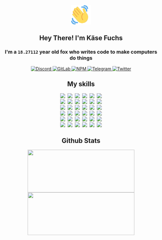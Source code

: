 <div><p align=center><img src=./resources/images/wave.gif width=64px height=64px></p><h2 align=center>Hey There! I'm Käse Fuchs</h2><h3 align=center>I'm a <code>18.27112</code> year old fox who writes code to make computers do things</h3><p align=center><a href=https://discord.com/users/507526681125322772><img alt=Discord src="https://img.shields.io/badge/Discord-5865F2?logo=discord&logoColor=white&style=flat-square#56871a0538165a38243507a84aff6603"> </a><a href=https://gitlab.com/kasefuchs><img alt=GitLab src="https://img.shields.io/badge/GitLab-330F63?logo=gitlab&logoColor=white&style=flat-square#56871a0538165a38243507a84aff6603"> </a><a href=https://npmjs.com/~kasefuchs><img alt=NPM src="https://img.shields.io/badge/NPM-CB3837?logo=npm&logoColor=white&style=flat-square#56871a0538165a38243507a84aff6603"> </a><a href=https://t.me/kasefuchs><img alt=Telegram src="https://img.shields.io/badge/Telegram-2CA5E0?logo=telegram&logoColor=white&style=flat-square#56871a0538165a38243507a84aff6603"> </a><a href=https://twitter.com/kasefuchs><img alt=Twitter src="https://img.shields.io/badge/Twitter-1DA1F2?logo=twitter&logoColor=white&style=flat-square#56871a0538165a38243507a84aff6603"></a></p><h2 align=center>My skills</h2><p align=center><a href=https://aws.amazon.com/ ><picture><source srcset="https://skillicons.dev/icons?i=aws&theme=dark#56871a0538165a38243507a84aff6603" media="(prefers-color-scheme: dark)"><source srcset="https://skillicons.dev/icons?i=aws&theme=light#56871a0538165a38243507a84aff6603" media="(prefers-color-scheme: light), (prefers-color-scheme: no-preference)"><img src="https://skillicons.dev/icons?i=aws&theme=light#56871a0538165a38243507a84aff6603"></picture></a>&nbsp;&nbsp;<a href=https://en.wikipedia.org/wiki/Bash_(Unix_shell)><picture><source srcset="https://skillicons.dev/icons?i=bash&theme=dark#56871a0538165a38243507a84aff6603" media="(prefers-color-scheme: dark)"><source srcset="https://skillicons.dev/icons?i=bash&theme=light#56871a0538165a38243507a84aff6603" media="(prefers-color-scheme: light), (prefers-color-scheme: no-preference)"><img src="https://skillicons.dev/icons?i=bash&theme=light#56871a0538165a38243507a84aff6603"></picture></a>&nbsp;&nbsp;<a href=https://discord.com/developers/docs><picture><source srcset="https://skillicons.dev/icons?i=bots&theme=dark#56871a0538165a38243507a84aff6603" media="(prefers-color-scheme: dark)"><source srcset="https://skillicons.dev/icons?i=bots&theme=light#56871a0538165a38243507a84aff6603" media="(prefers-color-scheme: light), (prefers-color-scheme: no-preference)"><img src="https://skillicons.dev/icons?i=bots&theme=light#56871a0538165a38243507a84aff6603"></picture></a>&nbsp;&nbsp;<a href=https://www.cloudflare.com/ ><picture><source srcset="https://skillicons.dev/icons?i=cloudflare&theme=dark#56871a0538165a38243507a84aff6603" media="(prefers-color-scheme: dark)"><source srcset="https://skillicons.dev/icons?i=cloudflare&theme=light#56871a0538165a38243507a84aff6603" media="(prefers-color-scheme: light), (prefers-color-scheme: no-preference)"><img src="https://skillicons.dev/icons?i=cloudflare&theme=light#56871a0538165a38243507a84aff6603"></picture></a>&nbsp;&nbsp;<a href=https://en.wikipedia.org/wiki/CSS><picture><source srcset="https://skillicons.dev/icons?i=css&theme=dark#56871a0538165a38243507a84aff6603" media="(prefers-color-scheme: dark)"><source srcset="https://skillicons.dev/icons?i=css&theme=light#56871a0538165a38243507a84aff6603" media="(prefers-color-scheme: light), (prefers-color-scheme: no-preference)"><img src="https://skillicons.dev/icons?i=css&theme=light#56871a0538165a38243507a84aff6603"></picture></a>&nbsp;&nbsp;<a href=https://www.docker.com/ ><picture><source srcset="https://skillicons.dev/icons?i=docker&theme=dark#56871a0538165a38243507a84aff6603" media="(prefers-color-scheme: dark)"><source srcset="https://skillicons.dev/icons?i=docker&theme=light#56871a0538165a38243507a84aff6603" media="(prefers-color-scheme: light), (prefers-color-scheme: no-preference)"><img src="https://skillicons.dev/icons?i=docker&theme=light#56871a0538165a38243507a84aff6603"></picture></a><br><a href=https://www.electronjs.org/ ><picture><source srcset="https://skillicons.dev/icons?i=electron&theme=dark#56871a0538165a38243507a84aff6603" media="(prefers-color-scheme: dark)"><source srcset="https://skillicons.dev/icons?i=electron&theme=light#56871a0538165a38243507a84aff6603" media="(prefers-color-scheme: light), (prefers-color-scheme: no-preference)"><img src="https://skillicons.dev/icons?i=electron&theme=light#56871a0538165a38243507a84aff6603"></picture></a>&nbsp;&nbsp;<a href=https://expressjs.com/ ><picture><source srcset="https://skillicons.dev/icons?i=express&theme=dark#56871a0538165a38243507a84aff6603" media="(prefers-color-scheme: dark)"><source srcset="https://skillicons.dev/icons?i=express&theme=light#56871a0538165a38243507a84aff6603" media="(prefers-color-scheme: light), (prefers-color-scheme: no-preference)"><img src="https://skillicons.dev/icons?i=express&theme=light#56871a0538165a38243507a84aff6603"></picture></a>&nbsp;&nbsp;<a href=https://www.figma.com/ ><picture><source srcset="https://skillicons.dev/icons?i=figma&theme=dark#56871a0538165a38243507a84aff6603" media="(prefers-color-scheme: dark)"><source srcset="https://skillicons.dev/icons?i=figma&theme=light#56871a0538165a38243507a84aff6603" media="(prefers-color-scheme: light), (prefers-color-scheme: no-preference)"><img src="https://skillicons.dev/icons?i=figma&theme=light#56871a0538165a38243507a84aff6603"></picture></a>&nbsp;&nbsp;<a href=https://firebase.google.com/ ><picture><source srcset="https://skillicons.dev/icons?i=firebase&theme=dark#56871a0538165a38243507a84aff6603" media="(prefers-color-scheme: dark)"><source srcset="https://skillicons.dev/icons?i=firebase&theme=light#56871a0538165a38243507a84aff6603" media="(prefers-color-scheme: light), (prefers-color-scheme: no-preference)"><img src="https://skillicons.dev/icons?i=firebase&theme=light#56871a0538165a38243507a84aff6603"></picture></a>&nbsp;&nbsp;<a href=https://flask.palletsprojects.com/ ><picture><source srcset="https://skillicons.dev/icons?i=flask&theme=dark#56871a0538165a38243507a84aff6603" media="(prefers-color-scheme: dark)"><source srcset="https://skillicons.dev/icons?i=flask&theme=light#56871a0538165a38243507a84aff6603" media="(prefers-color-scheme: light), (prefers-color-scheme: no-preference)"><img src="https://skillicons.dev/icons?i=flask&theme=light#56871a0538165a38243507a84aff6603"></picture></a>&nbsp;&nbsp;<a href=https://cloud.google.com/ ><picture><source srcset="https://skillicons.dev/icons?i=gcp&theme=dark#56871a0538165a38243507a84aff6603" media="(prefers-color-scheme: dark)"><source srcset="https://skillicons.dev/icons?i=gcp&theme=light#56871a0538165a38243507a84aff6603" media="(prefers-color-scheme: light), (prefers-color-scheme: no-preference)"><img src="https://skillicons.dev/icons?i=gcp&theme=light#56871a0538165a38243507a84aff6603"></picture></a><br><a href=https://git-scm.com/ ><picture><source srcset="https://skillicons.dev/icons?i=git&theme=dark#56871a0538165a38243507a84aff6603" media="(prefers-color-scheme: dark)"><source srcset="https://skillicons.dev/icons?i=git&theme=light#56871a0538165a38243507a84aff6603" media="(prefers-color-scheme: light), (prefers-color-scheme: no-preference)"><img src="https://skillicons.dev/icons?i=git&theme=light#56871a0538165a38243507a84aff6603"></picture></a>&nbsp;&nbsp;<a href=https://github.com/ ><picture><source srcset="https://skillicons.dev/icons?i=github&theme=dark#56871a0538165a38243507a84aff6603" media="(prefers-color-scheme: dark)"><source srcset="https://skillicons.dev/icons?i=github&theme=light#56871a0538165a38243507a84aff6603" media="(prefers-color-scheme: light), (prefers-color-scheme: no-preference)"><img src="https://skillicons.dev/icons?i=github&theme=light#56871a0538165a38243507a84aff6603"></picture></a>&nbsp;&nbsp;<a href=https://gitlab.com/ ><picture><source srcset="https://skillicons.dev/icons?i=gitlab&theme=dark#56871a0538165a38243507a84aff6603" media="(prefers-color-scheme: dark)"><source srcset="https://skillicons.dev/icons?i=gitlab&theme=light#56871a0538165a38243507a84aff6603" media="(prefers-color-scheme: light), (prefers-color-scheme: no-preference)"><img src="https://skillicons.dev/icons?i=gitlab&theme=light#56871a0538165a38243507a84aff6603"></picture></a>&nbsp;&nbsp;<a href=https://www.heroku.com/ ><picture><source srcset="https://skillicons.dev/icons?i=heroku&theme=dark#56871a0538165a38243507a84aff6603" media="(prefers-color-scheme: dark)"><source srcset="https://skillicons.dev/icons?i=heroku&theme=light#56871a0538165a38243507a84aff6603" media="(prefers-color-scheme: light), (prefers-color-scheme: no-preference)"><img src="https://skillicons.dev/icons?i=heroku&theme=light#56871a0538165a38243507a84aff6603"></picture></a>&nbsp;&nbsp;<a href=https://en.wikipedia.org/wiki/HTML><picture><source srcset="https://skillicons.dev/icons?i=html&theme=dark#56871a0538165a38243507a84aff6603" media="(prefers-color-scheme: dark)"><source srcset="https://skillicons.dev/icons?i=html&theme=light#56871a0538165a38243507a84aff6603" media="(prefers-color-scheme: light), (prefers-color-scheme: no-preference)"><img src="https://skillicons.dev/icons?i=html&theme=light#56871a0538165a38243507a84aff6603"></picture></a>&nbsp;&nbsp;<a href=https://en.wikipedia.org/wiki/JavaScript><picture><source srcset="https://skillicons.dev/icons?i=js&theme=dark#56871a0538165a38243507a84aff6603" media="(prefers-color-scheme: dark)"><source srcset="https://skillicons.dev/icons?i=js&theme=light#56871a0538165a38243507a84aff6603" media="(prefers-color-scheme: light), (prefers-color-scheme: no-preference)"><img src="https://skillicons.dev/icons?i=js&theme=light#56871a0538165a38243507a84aff6603"></picture></a><br><a href=https://en.wikipedia.org/wiki/Linux><picture><source srcset="https://skillicons.dev/icons?i=linux&theme=dark#56871a0538165a38243507a84aff6603" media="(prefers-color-scheme: dark)"><source srcset="https://skillicons.dev/icons?i=linux&theme=light#56871a0538165a38243507a84aff6603" media="(prefers-color-scheme: light), (prefers-color-scheme: no-preference)"><img src="https://skillicons.dev/icons?i=linux&theme=light#56871a0538165a38243507a84aff6603"></picture></a>&nbsp;&nbsp;<a href=https://mui.com/ ><picture><source srcset="https://skillicons.dev/icons?i=materialui&theme=dark#56871a0538165a38243507a84aff6603" media="(prefers-color-scheme: dark)"><source srcset="https://skillicons.dev/icons?i=materialui&theme=light#56871a0538165a38243507a84aff6603" media="(prefers-color-scheme: light), (prefers-color-scheme: no-preference)"><img src="https://skillicons.dev/icons?i=materialui&theme=light#56871a0538165a38243507a84aff6603"></picture></a>&nbsp;&nbsp;<a href=https://en.wikipedia.org/wiki/Markdown><picture><source srcset="https://skillicons.dev/icons?i=md&theme=dark#56871a0538165a38243507a84aff6603" media="(prefers-color-scheme: dark)"><source srcset="https://skillicons.dev/icons?i=md&theme=light#56871a0538165a38243507a84aff6603" media="(prefers-color-scheme: light), (prefers-color-scheme: no-preference)"><img src="https://skillicons.dev/icons?i=md&theme=light#56871a0538165a38243507a84aff6603"></picture></a>&nbsp;&nbsp;<a href=https://www.mongodb.com/ ><picture><source srcset="https://skillicons.dev/icons?i=mongodb&theme=dark#56871a0538165a38243507a84aff6603" media="(prefers-color-scheme: dark)"><source srcset="https://skillicons.dev/icons?i=mongodb&theme=light#56871a0538165a38243507a84aff6603" media="(prefers-color-scheme: light), (prefers-color-scheme: no-preference)"><img src="https://skillicons.dev/icons?i=mongodb&theme=light#56871a0538165a38243507a84aff6603"></picture></a>&nbsp;&nbsp;<a href=https://www.mysql.com/ ><picture><source srcset="https://skillicons.dev/icons?i=mysql&theme=dark#56871a0538165a38243507a84aff6603" media="(prefers-color-scheme: dark)"><source srcset="https://skillicons.dev/icons?i=mysql&theme=light#56871a0538165a38243507a84aff6603" media="(prefers-color-scheme: light), (prefers-color-scheme: no-preference)"><img src="https://skillicons.dev/icons?i=mysql&theme=light#56871a0538165a38243507a84aff6603"></picture></a>&nbsp;&nbsp;<a href=https://nextjs.org/ ><picture><source srcset="https://skillicons.dev/icons?i=nextjs&theme=dark#56871a0538165a38243507a84aff6603" media="(prefers-color-scheme: dark)"><source srcset="https://skillicons.dev/icons?i=nextjs&theme=light#56871a0538165a38243507a84aff6603" media="(prefers-color-scheme: light), (prefers-color-scheme: no-preference)"><img src="https://skillicons.dev/icons?i=nextjs&theme=light#56871a0538165a38243507a84aff6603"></picture></a><br><a href=https://nodejs.org/en/ ><picture><source srcset="https://skillicons.dev/icons?i=nodejs&theme=dark#56871a0538165a38243507a84aff6603" media="(prefers-color-scheme: dark)"><source srcset="https://skillicons.dev/icons?i=nodejs&theme=light#56871a0538165a38243507a84aff6603" media="(prefers-color-scheme: light), (prefers-color-scheme: no-preference)"><img src="https://skillicons.dev/icons?i=nodejs&theme=light#56871a0538165a38243507a84aff6603"></picture></a>&nbsp;&nbsp;<a href=https://www.postgresql.org/ ><picture><source srcset="https://skillicons.dev/icons?i=postgres&theme=dark#56871a0538165a38243507a84aff6603" media="(prefers-color-scheme: dark)"><source srcset="https://skillicons.dev/icons?i=postgres&theme=light#56871a0538165a38243507a84aff6603" media="(prefers-color-scheme: light), (prefers-color-scheme: no-preference)"><img src="https://skillicons.dev/icons?i=postgres&theme=light#56871a0538165a38243507a84aff6603"></picture></a>&nbsp;&nbsp;<a href=https://learn.microsoft.com/en-us/powershell/ ><picture><source srcset="https://skillicons.dev/icons?i=powershell&theme=dark#56871a0538165a38243507a84aff6603" media="(prefers-color-scheme: dark)"><source srcset="https://skillicons.dev/icons?i=powershell&theme=light#56871a0538165a38243507a84aff6603" media="(prefers-color-scheme: light), (prefers-color-scheme: no-preference)"><img src="https://skillicons.dev/icons?i=powershell&theme=light#56871a0538165a38243507a84aff6603"></picture></a>&nbsp;&nbsp;<a href=https://www.python.org/ ><picture><source srcset="https://skillicons.dev/icons?i=py&theme=dark#56871a0538165a38243507a84aff6603" media="(prefers-color-scheme: dark)"><source srcset="https://skillicons.dev/icons?i=py&theme=light#56871a0538165a38243507a84aff6603" media="(prefers-color-scheme: light), (prefers-color-scheme: no-preference)"><img src="https://skillicons.dev/icons?i=py&theme=light#56871a0538165a38243507a84aff6603"></picture></a>&nbsp;&nbsp;<a href=https://www.raspberrypi.org/ ><picture><source srcset="https://skillicons.dev/icons?i=raspberrypi&theme=dark#56871a0538165a38243507a84aff6603" media="(prefers-color-scheme: dark)"><source srcset="https://skillicons.dev/icons?i=raspberrypi&theme=light#56871a0538165a38243507a84aff6603" media="(prefers-color-scheme: light), (prefers-color-scheme: no-preference)"><img src="https://skillicons.dev/icons?i=raspberrypi&theme=light#56871a0538165a38243507a84aff6603"></picture></a>&nbsp;&nbsp;<a href=https://reactjs.org/ ><picture><source srcset="https://skillicons.dev/icons?i=react&theme=dark#56871a0538165a38243507a84aff6603" media="(prefers-color-scheme: dark)"><source srcset="https://skillicons.dev/icons?i=react&theme=light#56871a0538165a38243507a84aff6603" media="(prefers-color-scheme: light), (prefers-color-scheme: no-preference)"><img src="https://skillicons.dev/icons?i=react&theme=light#56871a0538165a38243507a84aff6603"></picture></a><br><a href=https://redux.js.org/ ><picture><source srcset="https://skillicons.dev/icons?i=redux&theme=dark#56871a0538165a38243507a84aff6603" media="(prefers-color-scheme: dark)"><source srcset="https://skillicons.dev/icons?i=redux&theme=light#56871a0538165a38243507a84aff6603" media="(prefers-color-scheme: light), (prefers-color-scheme: no-preference)"><img src="https://skillicons.dev/icons?i=redux&theme=light#56871a0538165a38243507a84aff6603"></picture></a>&nbsp;&nbsp;<a href=https://en.wikipedia.org/wiki/Regular_expression><picture><source srcset="https://skillicons.dev/icons?i=regex&theme=dark#56871a0538165a38243507a84aff6603" media="(prefers-color-scheme: dark)"><source srcset="https://skillicons.dev/icons?i=regex&theme=light#56871a0538165a38243507a84aff6603" media="(prefers-color-scheme: light), (prefers-color-scheme: no-preference)"><img src="https://skillicons.dev/icons?i=regex&theme=light#56871a0538165a38243507a84aff6603"></picture></a>&nbsp;&nbsp;<a href=https://en.wikipedia.org/wiki/Sass_(stylesheet_language)><picture><source srcset="https://skillicons.dev/icons?i=sass&theme=dark#56871a0538165a38243507a84aff6603" media="(prefers-color-scheme: dark)"><source srcset="https://skillicons.dev/icons?i=sass&theme=light#56871a0538165a38243507a84aff6603" media="(prefers-color-scheme: light), (prefers-color-scheme: no-preference)"><img src="https://skillicons.dev/icons?i=sass&theme=light#56871a0538165a38243507a84aff6603"></picture></a>&nbsp;&nbsp;<a href=https://www.typescriptlang.org/ ><picture><source srcset="https://skillicons.dev/icons?i=ts&theme=dark#56871a0538165a38243507a84aff6603" media="(prefers-color-scheme: dark)"><source srcset="https://skillicons.dev/icons?i=ts&theme=light#56871a0538165a38243507a84aff6603" media="(prefers-color-scheme: light), (prefers-color-scheme: no-preference)"><img src="https://skillicons.dev/icons?i=ts&theme=light#56871a0538165a38243507a84aff6603"></picture></a>&nbsp;&nbsp;<a href=https://unity.com/ ><picture><source srcset="https://skillicons.dev/icons?i=unity&theme=dark#56871a0538165a38243507a84aff6603" media="(prefers-color-scheme: dark)"><source srcset="https://skillicons.dev/icons?i=unity&theme=light#56871a0538165a38243507a84aff6603" media="(prefers-color-scheme: light), (prefers-color-scheme: no-preference)"><img src="https://skillicons.dev/icons?i=unity&theme=light#56871a0538165a38243507a84aff6603"></picture></a>&nbsp;&nbsp;<a href=https://workers.cloudflare.com/ ><picture><source srcset="https://skillicons.dev/icons?i=workers&theme=dark#56871a0538165a38243507a84aff6603" media="(prefers-color-scheme: dark)"><source srcset="https://skillicons.dev/icons?i=workers&theme=light#56871a0538165a38243507a84aff6603" media="(prefers-color-scheme: light), (prefers-color-scheme: no-preference)"><img src="https://skillicons.dev/icons?i=workers&theme=light#56871a0538165a38243507a84aff6603"></picture></a><br></p><h2 align=center>Github Stats</h2><p align=center><picture><source srcset="https://github-readme-stats-kasefuchs.vercel.app/api/?count_private=true&hide_border=true&hide_rank=true&line_height=20&hide_title=true&username=Kasefuchs&theme=dark#56871a0538165a38243507a84aff6603" media="(prefers-color-scheme: dark)"><source srcset="https://github-readme-stats-kasefuchs.vercel.app/api/?count_private=true&hide_border=true&hide_rank=true&line_height=20&hide_title=true&username=Kasefuchs&theme=light#56871a0538165a38243507a84aff6603" media="(prefers-color-scheme: light), (prefers-color-scheme: no-preference)"><img align=middle width=350 height=140 src="https://github-readme-stats-kasefuchs.vercel.app/api/?count_private=true&hide_border=true&hide_rank=true&line_height=20&hide_title=true&username=Kasefuchs&theme=light#56871a0538165a38243507a84aff6603"></picture><picture><source srcset="https://github-readme-stats-kasefuchs.vercel.app/api/top-langs/?count_private=true&hide_border=true&layout=compact&username=Kasefuchs&theme=dark#56871a0538165a38243507a84aff6603" media="(prefers-color-scheme: dark)"><source srcset="https://github-readme-stats-kasefuchs.vercel.app/api/top-langs/?count_private=true&hide_border=true&layout=compact&username=Kasefuchs&theme=light#56871a0538165a38243507a84aff6603" media="(prefers-color-scheme: light), (prefers-color-scheme: no-preference)"><img align=middle width=350 height=140 src="https://github-readme-stats-kasefuchs.vercel.app/api/top-langs/?count_private=true&hide_border=true&layout=compact&username=Kasefuchs&theme=light#56871a0538165a38243507a84aff6603"></picture></p><img src="https://hit.yhype.me/github/profile?user_id=64592097#56871a0538165a38243507a84aff6603" alt=""></div>